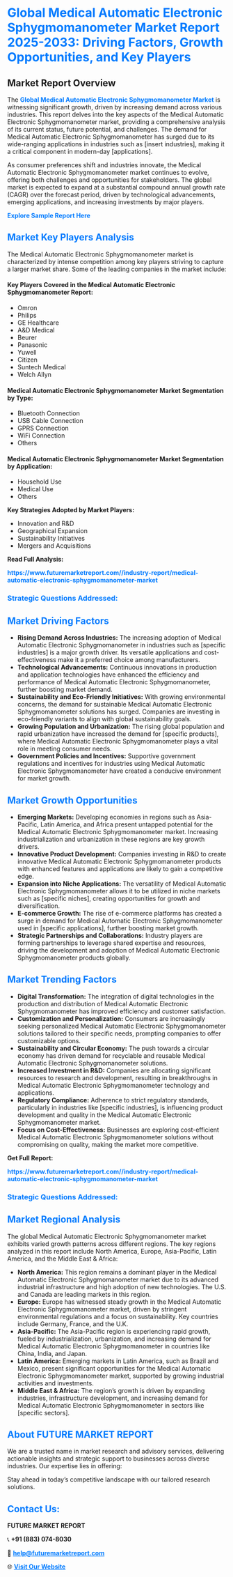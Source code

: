 <h1 style="color: #007BFF;">Global Medical Automatic Electronic Sphygmomanometer Market Report 2025-2033: Driving Factors, Growth Opportunities, and Key Players</h1>

<section id="overview">
<h2>Market Report Overview</h2>
<p>The <a href="https://www.futuremarketreport.com//industry-report/medical-automatic-electronic-sphygmomanometer-market" style="color: #007BFF; text-decoration: none;"><strong>Global Medical Automatic Electronic Sphygmomanometer Market</strong></a> is witnessing significant growth, driven by increasing demand across various industries. This report delves into the key aspects of the Medical Automatic Electronic Sphygmomanometer market, providing a comprehensive analysis of its current status, future potential, and challenges. The demand for Medical Automatic Electronic Sphygmomanometer has surged due to its wide-ranging applications in industries such as [insert industries], making it a critical component in modern-day [applications].</p>
<p>As consumer preferences shift and industries innovate, the Medical Automatic Electronic Sphygmomanometer market continues to evolve, offering both challenges and opportunities for stakeholders. The global market is expected to expand at a substantial compound annual growth rate (CAGR) over the forecast period, driven by technological advancements, emerging applications, and increasing investments by major players.</p>
</section>

<section id="overview">
<p><a href="https://www.futuremarketreport.com//request-sample/reportId=60918" style="color: #007BFF; text-decoration: none;"><strong>Explore Sample Report Here</strong></a></p>
</section>

<section id="key-players">
<h2 style="color: #007BFF;">Market Key Players Analysis</h2>
<p>The Medical Automatic Electronic Sphygmomanometer market is characterized by intense competition among key players striving to capture a larger market share. Some of the leading companies in the market include:</p>
<h4>Key Players Covered in the Medical Automatic Electronic Sphygmomanometer Report:</h4>
<ul><li>Omron</li><li>Philips</li><li>GE Healthcare</li><li>A&amp;D Medical</li><li>Beurer</li><li>Panasonic</li><li>Yuwell</li><li>Citizen</li><li>Suntech Medical</li><li>Welch Allyn</li></ul>
<h4>Medical Automatic Electronic Sphygmomanometer Market Segmentation by Type:</h4>
<ul><li>Bluetooth Connection</li><li>USB Cable Connection</li><li>GPRS Connection</li><li>WiFi Connection</li><li>Others</li></ul>

<h4>Medical Automatic Electronic Sphygmomanometer Market Segmentation by Application:</h4>
<ul><li>Household Use</li><li>Medical Use</li><li>Others</li></ul>
<p><strong>Key Strategies Adopted by Market Players:</strong></p>
<ul>
<li>Innovation and R&D</li>
<li>Geographical Expansion</li>
<li>Sustainability Initiatives</li>
<li>Mergers and Acquisitions</li>
</ul>
</section>

<section>
<p><strong>Read Full Analysis: </strong></p><a href="https://www.futuremarketreport.com//industry-report/medical-automatic-electronic-sphygmomanometer-market" style="color: #007BFF; text-decoration: none;"><strong>https://www.futuremarketreport.com//industry-report/medical-automatic-electronic-sphygmomanometer-market</strong></a>
<h3 style="color: #007BFF;">Strategic Questions Addressed:</h3>
</section>

<section id="driving-factors">
<h2 style="color: #007BFF;">Market Driving Factors</h2>
<ul>
<li><strong>Rising Demand Across Industries:</strong> The increasing adoption of Medical Automatic Electronic Sphygmomanometer in industries such as [specific industries] is a major growth driver. Its versatile applications and cost-effectiveness make it a preferred choice among manufacturers.</li>
<li><strong>Technological Advancements:</strong> Continuous innovations in production and application technologies have enhanced the efficiency and performance of Medical Automatic Electronic Sphygmomanometer, further boosting market demand.</li>
<li><strong>Sustainability and Eco-Friendly Initiatives:</strong> With growing environmental concerns, the demand for sustainable Medical Automatic Electronic Sphygmomanometer solutions has surged. Companies are investing in eco-friendly variants to align with global sustainability goals.</li>
<li><strong>Growing Population and Urbanization:</strong> The rising global population and rapid urbanization have increased the demand for [specific products], where Medical Automatic Electronic Sphygmomanometer plays a vital role in meeting consumer needs.</li>
<li><strong>Government Policies and Incentives:</strong> Supportive government regulations and incentives for industries using Medical Automatic Electronic Sphygmomanometer have created a conducive environment for market growth.</li>
</ul>
</section>

<section id="growth-opportunities">
<h2 style="color: #007BFF;">Market Growth Opportunities</h2>
<ul>
<li><strong>Emerging Markets:</strong> Developing economies in regions such as Asia-Pacific, Latin America, and Africa present untapped potential for the Medical Automatic Electronic Sphygmomanometer market. Increasing industrialization and urbanization in these regions are key growth drivers.</li>
<li><strong>Innovative Product Development:</strong> Companies investing in R&D to create innovative Medical Automatic Electronic Sphygmomanometer products with enhanced features and applications are likely to gain a competitive edge.</li>
<li><strong>Expansion into Niche Applications:</strong> The versatility of Medical Automatic Electronic Sphygmomanometer allows it to be utilized in niche markets such as [specific niches], creating opportunities for growth and diversification.</li>
<li><strong>E-commerce Growth:</strong> The rise of e-commerce platforms has created a surge in demand for Medical Automatic Electronic Sphygmomanometer used in [specific applications], further boosting market growth.</li>
<li><strong>Strategic Partnerships and Collaborations:</strong> Industry players are forming partnerships to leverage shared expertise and resources, driving the development and adoption of Medical Automatic Electronic Sphygmomanometer products globally.</li>
</ul>
</section>

<section id="trending-factors">
<h2 style="color: #007BFF;">Market Trending Factors</h2>
<ul>
<li><strong>Digital Transformation:</strong> The integration of digital technologies in the production and distribution of Medical Automatic Electronic Sphygmomanometer has improved efficiency and customer satisfaction.</li>
<li><strong>Customization and Personalization:</strong> Consumers are increasingly seeking personalized Medical Automatic Electronic Sphygmomanometer solutions tailored to their specific needs, prompting companies to offer customizable options.</li>
<li><strong>Sustainability and Circular Economy:</strong> The push towards a circular economy has driven demand for recyclable and reusable Medical Automatic Electronic Sphygmomanometer solutions.</li>
<li><strong>Increased Investment in R&D:</strong> Companies are allocating significant resources to research and development, resulting in breakthroughs in Medical Automatic Electronic Sphygmomanometer technology and applications.</li>
<li><strong>Regulatory Compliance:</strong> Adherence to strict regulatory standards, particularly in industries like [specific industries], is influencing product development and quality in the Medical Automatic Electronic Sphygmomanometer market.</li>
<li><strong>Focus on Cost-Effectiveness:</strong> Businesses are exploring cost-efficient Medical Automatic Electronic Sphygmomanometer solutions without compromising on quality, making the market more competitive.</li>
</ul>
</section>

<section>
<p><strong>Get Full Report: </strong></p><a href="https://www.futuremarketreport.com//industry-report/medical-automatic-electronic-sphygmomanometer-market" style="color: #007BFF; text-decoration: none;"><strong>https://www.futuremarketreport.com//industry-report/medical-automatic-electronic-sphygmomanometer-market</strong></a>
<h3 style="color: #007BFF;">Strategic Questions Addressed:</h3>
</section>


<section id="regional-analysis">
<h2 style="color: #007BFF;">Market Regional Analysis</h2>
<p>The global Medical Automatic Electronic Sphygmomanometer market exhibits varied growth patterns across different regions. The key regions analyzed in this report include North America, Europe, Asia-Pacific, Latin America, and the Middle East & Africa:</p>
<ul>
<li><strong>North America:</strong> This region remains a dominant player in the Medical Automatic Electronic Sphygmomanometer market due to its advanced industrial infrastructure and high adoption of new technologies. The U.S. and Canada are leading markets in this region.</li>
<li><strong>Europe:</strong> Europe has witnessed steady growth in the Medical Automatic Electronic Sphygmomanometer market, driven by stringent environmental regulations and a focus on sustainability. Key countries include Germany, France, and the U.K.</li>
<li><strong>Asia-Pacific:</strong> The Asia-Pacific region is experiencing rapid growth, fueled by industrialization, urbanization, and increasing demand for Medical Automatic Electronic Sphygmomanometer in countries like China, India, and Japan.</li>
<li><strong>Latin America:</strong> Emerging markets in Latin America, such as Brazil and Mexico, present significant opportunities for the Medical Automatic Electronic Sphygmomanometer market, supported by growing industrial activities and investments.</li>
<li><strong>Middle East & Africa:</strong> The region’s growth is driven by expanding industries, infrastructure development, and increasing demand for Medical Automatic Electronic Sphygmomanometer in sectors like [specific sectors].</li>
</ul>
</section>

<footer>
<h2 style="color: #007BFF;">About FUTURE MARKET REPORT</h2>
<p>We are a trusted name in market research and advisory services, delivering actionable insights and strategic support to businesses across diverse industries. Our expertise lies in offering:</p>

<p>Stay ahead in today’s competitive landscape with our tailored research solutions.</p>

<h2 style="color: #007BFF;">Contact Us:</h2>
<p><strong>FUTURE MARKET REPORT</strong></p>
<p>📞 <strong>+91 (883) 074-8030</strong></p>
<p>📧 <strong><a href="mailto:help@futuremarketreport.com" style="color: #007BFF;">help@futuremarketreport.com</a></strong></p>
<p>🌐 <strong><a href="https://www.futuremarketreport.com/" style="color: #007BFF;">Visit Our Website</a></strong></p>
</footer>